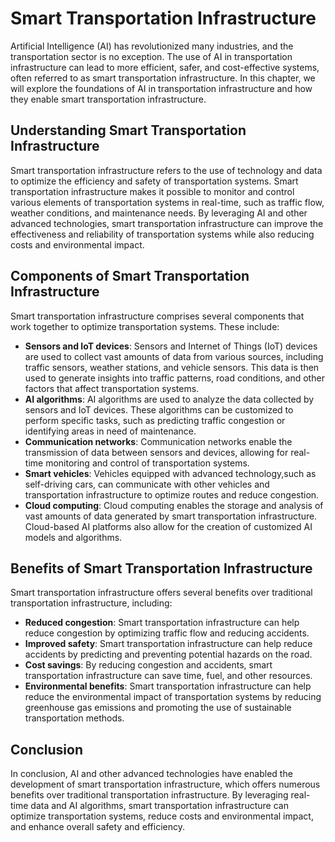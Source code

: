Smart Transportation Infrastructure
==================================================================================================

Artificial Intelligence (AI) has revolutionized many industries, and the transportation sector is no exception. The use of AI in transportation infrastructure can lead to more efficient, safer, and cost-effective systems, often referred to as smart transportation infrastructure. In this chapter, we will explore the foundations of AI in transportation infrastructure and how they enable smart transportation infrastructure.

Understanding Smart Transportation Infrastructure
-------------------------------------------------

Smart transportation infrastructure refers to the use of technology and data to optimize the efficiency and safety of transportation systems. Smart transportation infrastructure makes it possible to monitor and control various elements of transportation systems in real-time, such as traffic flow, weather conditions, and maintenance needs. By leveraging AI and other advanced technologies, smart transportation infrastructure can improve the effectiveness and reliability of transportation systems while also reducing costs and environmental impact.

Components of Smart Transportation Infrastructure
-------------------------------------------------

Smart transportation infrastructure comprises several components that work together to optimize transportation systems. These include:

* **Sensors and IoT devices**: Sensors and Internet of Things (IoT) devices are used to collect vast amounts of data from various sources, including traffic sensors, weather stations, and vehicle sensors. This data is then used to generate insights into traffic patterns, road conditions, and other factors that affect transportation systems.
* **AI algorithms**: AI algorithms are used to analyze the data collected by sensors and IoT devices. These algorithms can be customized to perform specific tasks, such as predicting traffic congestion or identifying areas in need of maintenance.
* **Communication networks**: Communication networks enable the transmission of data between sensors and devices, allowing for real-time monitoring and control of transportation systems.
* **Smart vehicles**: Vehicles equipped with advanced technology,such as self-driving cars, can communicate with other vehicles and transportation infrastructure to optimize routes and reduce congestion.
* **Cloud computing**: Cloud computing enables the storage and analysis of vast amounts of data generated by smart transportation infrastructure. Cloud-based AI platforms also allow for the creation of customized AI models and algorithms.

Benefits of Smart Transportation Infrastructure
-----------------------------------------------

Smart transportation infrastructure offers several benefits over traditional transportation infrastructure, including:

* **Reduced congestion**: Smart transportation infrastructure can help reduce congestion by optimizing traffic flow and reducing accidents.
* **Improved safety**: Smart transportation infrastructure can help reduce accidents by predicting and preventing potential hazards on the road.
* **Cost savings**: By reducing congestion and accidents, smart transportation infrastructure can save time, fuel, and other resources.
* **Environmental benefits**: Smart transportation infrastructure can help reduce the environmental impact of transportation systems by reducing greenhouse gas emissions and promoting the use of sustainable transportation methods.

Conclusion
----------

In conclusion, AI and other advanced technologies have enabled the development of smart transportation infrastructure, which offers numerous benefits over traditional transportation infrastructure. By leveraging real-time data and AI algorithms, smart transportation infrastructure can optimize transportation systems, reduce costs and environmental impact, and enhance overall safety and efficiency.
